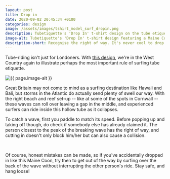 ```yaml
---
layout: post
title: Drop in
date: 2020-09-02 20:45:34 +0100
categories: design
image: /assets/images/tshirt_model_surf_dropin.png
description: Tubetiquette's 'Drop In' t-shirt design on the tube etiquette for surfing. Learn the right of way when catching green waves. Don’t be like the Maine Coon cat! 
image-alt: Tubetiquette's 'Drop In' t-shirt design featuring a Maine Coon cat dropping in on a surfer riding a tube. 
description-short: Recognise the right of way. It's never cool to drop in on somebody else, not even if you're a surfing cat. 
---
```


<p>Tube-riding isn't just for Londoners. With <a href="https://tubetiquette.teemill.com/product/green-waves/">this design</a>, we're in the West Country again to illustrate perhaps the most important rule of surfing tube etiquette. </p>

<section class="spotlights">
    <section>
        <img src="{{ page.image }}" alt="{{ page.image-alt }}" data-position="center center">
		<div class="content">
			<div class="inner">
<p>Great Britain may not come to mind as a surfing destination like Hawaii and Bali, but storms in the Atlantic do actually send plenty of swell our way. With the right beach and reef set-up -- like at some of the spots in Cornwall -- these waves can roll over leaving a gap in the middle, and experienced surfers can ride inside this hollow tube as it collapses. </p>

<p>To catch a wave, first you paddle to match its speed. Before popping up and taking off though, do check if somebody else has already claimed it. The person closest to the peak of the breaking wave has the right of way, and cutting in doesn't only block him/her but can also cause a collision. </p>
    </div></div></section></section><br>
<p>Of course, honest mistakes can be made, so if you've accidentally dropped in like this Maine Coon, try then to get out of the way by surfing over the back of the wave without interrupting the other person's ride. Stay safe, and hang loose!</p>

